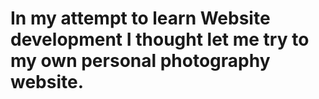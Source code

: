 
# In my attempt to learn Website development I thought let me try to my own personal photography website.
# 

